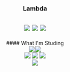 <div align="center">
  
  ### Lambda
  
  <a href="https://hits.seeyoufarm.com"><img src="https://hits.seeyoufarm.com/api/count/incr/badge.svg?url=https%3A%2F%2Fgithub.com%2Flambda127&count_bg=black&title_bg=black&icon=github.svg&icon_color=white&title=GitHUb&edge_flat=true"/></a> <a href="https://www.instagram.com/llllambdalll"><img src="https://img.shields.io/badge/Instagram-%23E4405F?style=flat&logo=Instagram&logoColor=white"
/></a> <a href="mailto:lambda@smail.kongju.ac.kr"><img src="https://img.shields.io/badge/Email-blue?style=flat&logo=Gmail&logoColor=white&link=lambda@smail.kongju.ac.kr"
/></a>
  ---
</div>

<div align="center">
  #### What I'm Studing
  <br>
   <a ><img src="https://img.shields.io/badge/c-%23E4405F?style=flat&logo=c&logoColor=white"
/></a><a ><img src="https://img.shields.io/badge/Instagram-%23E4405F?style=flat&logo=Instagram&logoColor=white"
/></a>
  <br><a><img src="https://img.shields.io/badge/Instagram-%23E4405F?style=flat&logo=Instagram&logoColor=white"
/></a> <a><img src="https://img.shields.io/badge/Instagram-%23E4405F?style=flat&logo=Instagram&logoColor=white"
/></a> <a><img src="https://img.shields.io/badge/Instagram-%23E4405F?style=flat&logo=Instagram&logoColor=white"
/></a>
  
  <br>
  <picture>
  <source
    srcset="https://github-readme-stats.vercel.app/api?username=lambda127&show_icons=true&theme=dark"
  />
  <img src="https://github-readme-stats.vercel.app/api?username=lambda127&show_icons=true" />
</picture>
</div>
